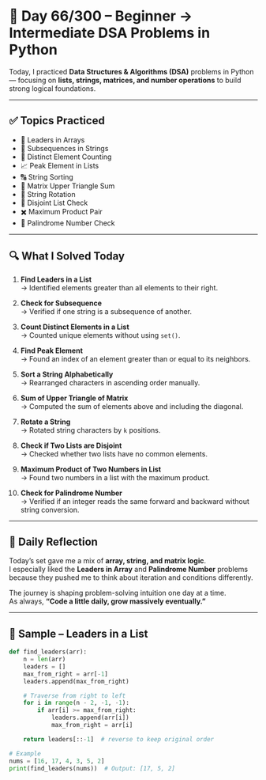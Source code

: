 # 🐍 Day 66/300 – Beginner → Intermediate DSA Problems in Python  

Today, I practiced **Data Structures & Algorithms (DSA)** problems in Python — focusing on **lists, strings, matrices, and number operations** to build strong logical foundations.  

---

## ✅ Topics Practiced  

- 👑 Leaders in Arrays  
- 🔗 Subsequences in Strings  
- 🔢 Distinct Element Counting  
- 📈 Peak Element in Lists  
- 🔠 String Sorting  
- 🧮 Matrix Upper Triangle Sum  
- 🔄 String Rotation  
- 🚫 Disjoint List Check  
- ✖️ Maximum Product Pair  
- 🔁 Palindrome Number Check  

---

## 🔍 What I Solved Today  

1. **Find Leaders in a List**  
   → Identified elements greater than all elements to their right.  

2. **Check for Subsequence**  
   → Verified if one string is a subsequence of another.  

3. **Count Distinct Elements in a List**  
   → Counted unique elements without using `set()`.  

4. **Find Peak Element**  
   → Found an index of an element greater than or equal to its neighbors.  

5. **Sort a String Alphabetically**  
   → Rearranged characters in ascending order manually.  

6. **Sum of Upper Triangle of Matrix**  
   → Computed the sum of elements above and including the diagonal.  

7. **Rotate a String**  
   → Rotated string characters by `k` positions.  

8. **Check if Two Lists are Disjoint**  
   → Checked whether two lists have no common elements.  

9. **Maximum Product of Two Numbers in List**  
   → Found two numbers in a list with the maximum product.  

10. **Check for Palindrome Number**  
    → Verified if an integer reads the same forward and backward without string conversion.  

---

## 💭 Daily Reflection  

Today’s set gave me a mix of **array, string, and matrix logic**.  
I especially liked the **Leaders in Array** and **Palindrome Number** problems because they pushed me to think about iteration and conditions differently.  

The journey is shaping problem-solving intuition one day at a time.  
As always, **“Code a little daily, grow massively eventually.”**  

---

## 🧠 Sample – Leaders in a List  

```python
def find_leaders(arr):
    n = len(arr)
    leaders = []
    max_from_right = arr[-1]
    leaders.append(max_from_right)

    # Traverse from right to left
    for i in range(n - 2, -1, -1):
        if arr[i] >= max_from_right:
            leaders.append(arr[i])
            max_from_right = arr[i]

    return leaders[::-1]  # reverse to keep original order

# Example
nums = [16, 17, 4, 3, 5, 2]
print(find_leaders(nums))  # Output: [17, 5, 2]
